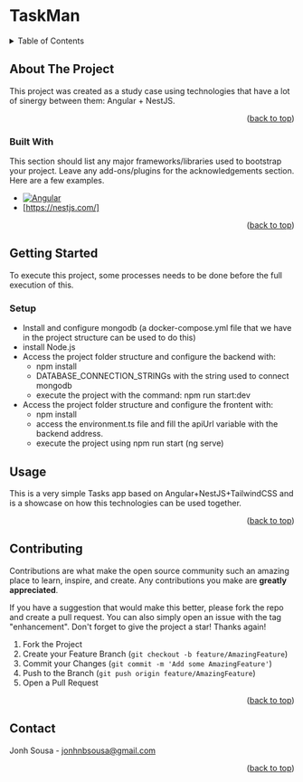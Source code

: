 <a name="readme-top"></a>

<h1>TaskMan</h1>



<!-- TABLE OF CONTENTS -->
<details>
  <summary>Table of Contents</summary>
  <ol>
    <li>
      <a href="#about-the-project">About The Project</a>
      <ul>
        <li><a href="#built-with">Built With</a></li>
      </ul>
    </li>
    <li>
      <a href="#getting-started">Getting Started</a>
      <ul>
        <li><a href="#prerequisites">Setup</a></li>
      </ul>
    </li>
    <li><a href="#usage">Usage</a></li>
    <li><a href="#contributing">Contributing</a></li>
    <li><a href="#contact">Contact</a></li>
  </ol>
</details>



<!-- ABOUT THE PROJECT -->
## About The Project

This project was created as a study case using technologies that have a lot of sinergy between them: Angular + NestJS.

<p align="right">(<a href="#readme-top">back to top</a>)</p>



### Built With

This section should list any major frameworks/libraries used to bootstrap your project. Leave any add-ons/plugins for the acknowledgements section. Here are a few examples.

* [![Angular][Angular.io]][Angular-url]
* [https://nestjs.com/]

<p align="right">(<a href="#readme-top">back to top</a>)</p>



<!-- GETTING STARTED -->
## Getting Started

To execute this project, some processes needs to be done before the full execution of this.

### Setup

* Install and configure mongodb (a docker-compose.yml file that we have in the project structure can be used to do this)
* install Node.js
* Access the project folder structure and configure the backend with:
    - npm install
    - DATABASE_CONNECTION_STRINGs with the string used to connect mongodb
    - execute the project with the command: npm run start:dev
* Access the project folder structure and configure the frontent with:
    - npm install
    - access the environment.ts file and fill the apiUrl variable with the backend address.
    - execute the project using npm run start (ng serve)



<!-- USAGE EXAMPLES -->
## Usage

This is a very simple Tasks app based on Angular+NestJS+TailwindCSS and is a showcase on how this technologies can be used together.

<p align="right">(<a href="#readme-top">back to top</a>)</p>



<!-- CONTRIBUTING -->
## Contributing

Contributions are what make the open source community such an amazing place to learn, inspire, and create. Any contributions you make are **greatly appreciated**.

If you have a suggestion that would make this better, please fork the repo and create a pull request. You can also simply open an issue with the tag "enhancement".
Don't forget to give the project a star! Thanks again!

1. Fork the Project
2. Create your Feature Branch (`git checkout -b feature/AmazingFeature`)
3. Commit your Changes (`git commit -m 'Add some AmazingFeature'`)
4. Push to the Branch (`git push origin feature/AmazingFeature`)
5. Open a Pull Request

<p align="right">(<a href="#readme-top">back to top</a>)</p>



<!-- CONTACT -->
## Contact

Jonh Sousa - jonhnbsousa@gmail.com

<p align="right">(<a href="#readme-top">back to top</a>)</p>

[Angular.io]: https://img.shields.io/badge/Angular-DD0031?style=for-the-badge&logo=angular&logoColor=white
[Angular-url]: https://angular.io/
[NestJS.io]: https://img.shields.io/badge/Nest-DD0031?style=for-the-badge&logo=angular&logoColor=white
[NestJS-url]: https://nestjs.com/
